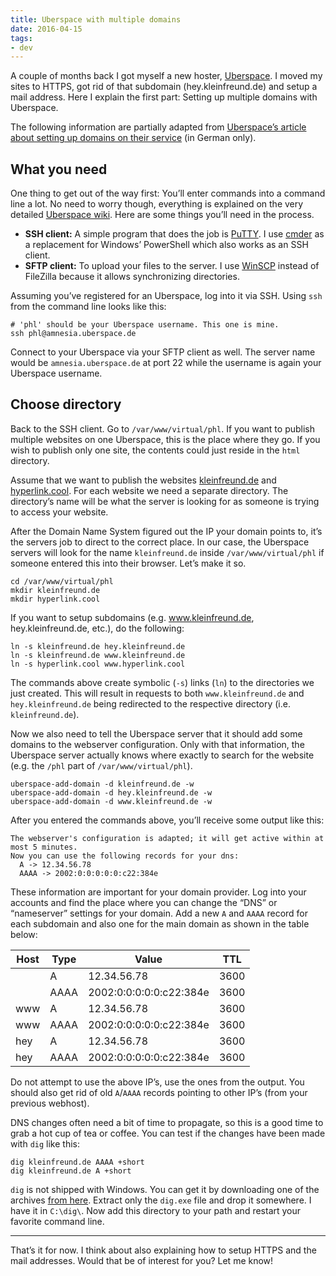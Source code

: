 ```yaml
---
title: Uberspace with multiple domains
date: 2016-04-15
tags:
- dev
---
```

A couple of months back I got myself a new hoster, [Uberspace](https://uberspace.de/). I moved my sites to HTTPS, got rid of that subdomain (hey.kleinfreund.de) and setup a mail address. Here I explain the first part: Setting up multiple domains with Uberspace.

<!--more-->

The following information are partially adapted from [Uberspace’s article about setting up domains on their service](https://wiki.uberspace.de/domain:verwalten) (in German only).

## What you need

One thing to get out of the way first: You’ll enter commands into a command line a lot. No need to worry though, everything is explained on the very detailed [Uberspace wiki](https://wiki.uberspace.de/). Here are some things you’ll need in the process.

- **SSH client:** A simple program that does the job is [PuTTY](https://www.chiark.greenend.org.uk/~sgtatham/putty/latest.html). I use [cmder](https://cmder.net/) as a replacement for Windows’ PowerShell which also works as an SSH client.
- **SFTP client:** To upload your files to the server. I use [WinSCP](https://winscp.net/eng/download.php) instead of FileZilla because it allows synchronizing directories.

Assuming you’ve registered for an Uberspace, log into it via SSH. Using `ssh` from the command line looks like this:

```
# 'phl' should be your Uberspace username. This one is mine.
ssh phl@amnesia.uberspace.de
```

Connect to your Uberspace via your SFTP client as well. The server name would be `amnesia.uberspace.de` at port 22 while the username is again your Uberspace username.

## Choose directory

Back to the SSH client. Go to `/var/www/virtual/phl`. If you want to publish multiple websites on one Uberspace, this is the place where they go. If you wish to publish only one site, the contents could just reside in the `html` directory.

Assume that we want to publish the websites [kleinfreund.de](https://kleinfreund.de) and [hyperlink.cool](https://hyperlink.cool). For each website we need a separate directory. The directory’s name will be what the server is looking for as someone is trying to access your website.

After the Domain Name System figured out the IP your domain points to, it’s the servers job to direct to the correct place. In our case, the Uberspace servers will look for the name `kleinfreund.de` inside `/var/www/virtual/phl` if someone entered this into their browser. Let’s make it so.

```
cd /var/www/virtual/phl
mkdir kleinfreund.de
mkdir hyperlink.cool
```

If you want to setup subdomains (e.g. www.kleinfreund.de, hey.kleinfreund.de, etc.), do the following:

```
ln -s kleinfreund.de hey.kleinfreund.de
ln -s kleinfreund.de www.kleinfreund.de
ln -s hyperlink.cool www.hyperlink.cool
```

The commands above create symbolic (`-s`) links (`ln`) to the directories we just created. This will result in requests to both `www.kleinfreund.de` and `hey.kleinfreund.de` being redirected to the respective directory (i.e. `kleinfreund.de`).

Now we also need to tell the Uberspace server that it should add some domains to the webserver configuration. Only with that information, the Uberspace server actually knows where exactly to search for the website (e.g. the `/phl` part of `/var/www/virtual/phl`).

```
uberspace-add-domain -d kleinfreund.de -w
uberspace-add-domain -d hey.kleinfreund.de -w
uberspace-add-domain -d www.kleinfreund.de -w
```

After you entered the commands above, you’ll receive some output like this:

```
The webserver's configuration is adapted; it will get active within at most 5 minutes.
Now you can use the following records for your dns:
  A -> 12.34.56.78
  AAAA -> 2002:0:0:0:0:0:c22:384e
```

These information are important for your domain provider. Log into your accounts and find the place where you can change the “DNS” or “nameserver” settings for your domain. Add a new `A` and `AAAA` record for each subdomain and also one for the main domain as shown in the table below:

| Host | Type | Value                   | TTL  |
|------|------|-------------------------|------|
|      | A    | 12.34.56.78             | 3600 |
|      | AAAA | 2002:0:0:0:0:0:c22:384e | 3600 |
| www  | A    | 12.34.56.78             | 3600 |
| www  | AAAA | 2002:0:0:0:0:0:c22:384e | 3600 |
| hey  | A    | 12.34.56.78             | 3600 |
| hey  | AAAA | 2002:0:0:0:0:0:c22:384e | 3600 |

Do not attempt to use the above IP’s, use the ones from the output. You should also get rid of old `A`/`AAAA` records pointing to other IP’s (from your previous webhost).

DNS changes often need a bit of time to propagate, so this is a good time to grab a hot cup of tea or coffee. You can test if the changes have been made with `dig` like this:

```
dig kleinfreund.de AAAA +short
dig kleinfreund.de A +short
```

<p class="note"><code>dig</code> is not shipped with Windows. You can get it by downloading one of the archives <a href="ftp://ftp.nominum.com/pub/isc/bind9/9.9.8/">from here</a>. Extract only the <code>dig.exe</code> file and drop it somewhere. I have it in <code>C:\dig\</code>. Now add this directory to your path and restart your favorite command line.</p>

---

That’s it for now. I think about also explaining how to setup HTTPS and the mail addresses. Would that be of interest for you? Let me know!
